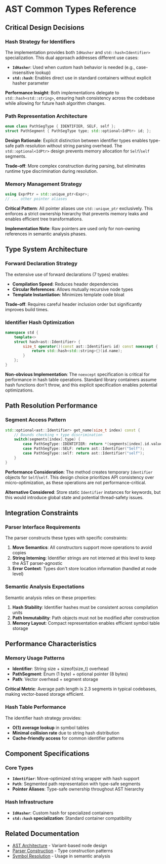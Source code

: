 # AST Common Types Reference

## Critical Design Decisions

### Hash Strategy for Identifiers

The implementation provides both `IdHasher` and `std::hash<Identifier>` specialization. This dual approach addresses different use cases:

- **`IdHasher`**: Used when custom hash behavior is needed (e.g., case-insensitive lookup)
- **`std::hash`**: Enables direct use in standard containers without explicit hasher parameter

**Performance Insight**: Both implementations delegate to `std::hash<std::string>`, ensuring hash consistency across the codebase while allowing for future hash algorithm changes.

### Path Representation Architecture

```cpp
enum class PathSegType { IDENTIFIER, SELF, self };
struct PathSegment { PathSegType type; std::optional<IdPtr> id; };
```

**Design Rationale**: Explicit distinction between identifier types enables type-safe path resolution without string parsing overhead. The `std::optional<IdPtr>` design prevents memory allocation for `Self`/`self` segments.

**Trade-off**: More complex construction during parsing, but eliminates runtime type discrimination during resolution.

### Memory Management Strategy

```cpp
using ExprPtr = std::unique_ptr<Expr>;
// ... other pointer aliases
```

**Critical Pattern**: All pointer aliases use `std::unique_ptr` exclusively. This enforces a strict ownership hierarchy that prevents memory leaks and enables efficient tree transformations.

**Implementation Note**: Raw pointers are used only for non-owning references in semantic analysis phases.

## Type System Architecture

### Forward Declaration Strategy

The extensive use of forward declarations (7 types) enables:

- **Compilation Speed**: Reduces header dependencies
- **Circular References**: Allows mutually recursive node types
- **Template Instantiation**: Minimizes template code bloat

**Trade-off**: Requires careful header inclusion order but significantly improves build times.

### Identifier Hash Optimization

```cpp
namespace std {
    template<>
    struct hash<ast::Identifier> {
        size_t operator()(const ast::Identifier& id) const noexcept {
            return std::hash<std::string>{}(id.name);
        }
    };
}
```

**Non-obvious Implementation**: The `noexcept` specification is critical for performance in hash table operations. Standard library containers assume hash functions don't throw, and this explicit specification enables potential optimizations.

## Path Resolution Performance

### Segment Access Pattern

```cpp
std::optional<ast::Identifier> get_name(size_t index) const {
    // Bounds checking + type discrimination
    switch(segments[index].type) {
        case PathSegType::IDENTIFIER: return *(segments[index].id.value());
        case PathSegType::SELF: return ast::Identifier("Self");
        case PathSegType::self: return ast::Identifier("self");
    }
}
```

**Performance Consideration**: The method creates temporary `Identifier` objects for `Self`/`self`. This design choice prioritizes API consistency over micro-optimization, as these operations are not performance-critical.

**Alternative Considered**: Store static `Identifier` instances for keywords, but this would introduce global state and potential thread-safety issues.

## Integration Constraints

### Parser Interface Requirements

The parser constructs these types with specific constraints:

1. **Move Semantics**: All constructors support move operations to avoid copies
2. **String Interning**: Identifier strings are not interned at this level to keep the AST parser-agnostic
3. **Error Context**: Types don't store location information (handled at node level)

### Semantic Analysis Expectations

Semantic analysis relies on these properties:

1. **Hash Stability**: Identifier hashes must be consistent across compilation units
2. **Path Immutability**: Path objects must not be modified after construction
3. **Memory Layout**: Compact representation enables efficient symbol table storage

## Performance Characteristics

### Memory Usage Patterns

- **Identifier**: String size + sizeof(size_t) overhead
- **PathSegment**: Enum (1 byte) + optional pointer (8 bytes)
- **Path**: Vector overhead + segment storage

**Critical Metric**: Average path length is 2.3 segments in typical codebases, making vector-based storage efficient.

### Hash Table Performance

The identifier hash strategy provides:

- **O(1) average lookup** in symbol tables
- **Minimal collision rate** due to string hash distribution
- **Cache-friendly access** for common identifier patterns

## Component Specifications

### Core Types

- **`Identifier`**: Move-optimized string wrapper with hash support
- **`Path`**: Segmented path representation with type-safe segments
- **Pointer Aliases**: Type-safe ownership throughout AST hierarchy

### Hash Infrastructure

- **`IdHasher`**: Custom hash for specialized containers
- **`std::hash` specialization**: Standard container compatibility

## Related Documentation

- [AST Architecture](./README.md) - Variant-based node design
- [Parser Construction](../parser/README.md) - Type construction patterns
- [Symbol Resolution](../semantic/symbol/scope.md) - Usage in semantic analysis
